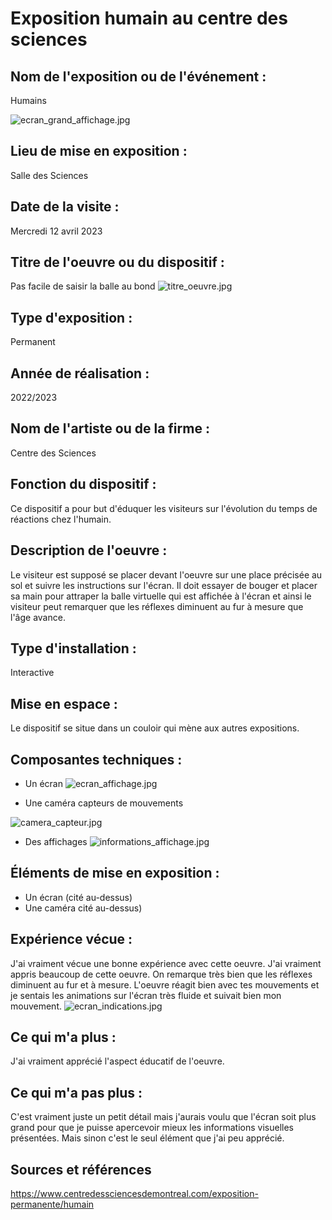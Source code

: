 # Exposition humain au centre des sciences

## Nom de l'exposition ou de l'événement :
Humains

![ecran_grand_affichage.jpg](medias/ecran_grand_affichage.jpg)

## Lieu de mise en exposition :
Salle des Sciences

## Date de la visite :
Mercredi 12 avril 2023

## Titre de l'oeuvre ou du dispositif :
Pas facile de saisir la balle au bond
![titre_oeuvre.jpg](medias/titre_oeuvre.jpg)

## Type d'exposition :
Permanent

## Année de réalisation :
2022/2023
## Nom de l'artiste ou de la firme :
Centre des Sciences

## Fonction du dispositif :
Ce dispositif a pour but d'éduquer les visiteurs sur l'évolution du temps de réactions chez l'humain.

## Description de l'oeuvre :
Le visiteur est supposé se placer devant l'oeuvre sur une place précisée au sol et suivre les instructions sur l'écran. Il doit essayer de bouger et placer sa main pour attraper la balle virtuelle qui est affichée à l'écran et ainsi le visiteur peut remarquer que les réflexes diminuent au fur à mesure que l'âge avance.

## Type d'installation :
Interactive
## Mise en espace :
Le dispositif se situe dans un couloir qui mène aux autres expositions. 

## Composantes techniques :
- Un écran 
![ecran_affichage.jpg](medias/ecran_affichage.jpg)

- Une caméra capteurs de mouvements

![camera_capteur.jpg](medias/camera_capteur.jpg)

- Des affichages
![informations_affichage.jpg](medias/informations_affichage.jpg)

 ## Éléments de mise en exposition :
 - Un écran (cité au-dessus)
 - Une caméra cité au-dessus)
 ## Expérience vécue :
 J'ai vraiment vécue une bonne expérience avec cette oeuvre. J'ai vraiment appris beaucoup de cette oeuvre. On remarque très bien que les réflexes diminuent au fur et à mesure. L'oeuvre réagit bien avec tes mouvements et je sentais les animations sur l'écran très fluide et suivait bien mon mouvement. 
 ![ecran_indications.jpg](medias/ecran_indications.jpg)
 ## Ce qui m'a plus :
 J'ai vraiment apprécié l'aspect éducatif de l'oeuvre.  
 
 ## Ce qui m'a pas plus :
C'est vraiment juste un petit détail mais j'aurais voulu que l'écran soit plus grand pour que je puisse apercevoir mieux les informations visuelles présentées. Mais sinon c'est le seul élément que j'ai peu apprécié.

## Sources et références 
https://www.centredessciencesdemontreal.com/exposition-permanente/humain 
